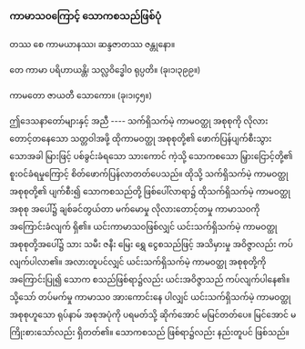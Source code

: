 ### ကာမာသ၀ကြောင့် သောကစသည်ဖြစ်ပုံ

တဿ စေ ကာမယာနဿ၊ ဆန္ဒဇာတဿ ဇန္တုနော။

တေ ကာမာ ပရိဟာယန္တိ၊ သလ္လဝိဒ္ဓေါ၀ ရုပ္ပတိ။ (ခု၊၁၊၃၉၉။)

ကာမတော ဇာယတီ သောကော။ (ခု၊၁၊၄၅။)

ဤဒေသနာတော်များနှင့် အညီ ---- သက်ရှိသက်မဲ့ ကာမဝတ္ထု အစုစုကို လိုလားတောင့်တနေသော
သတ္တဝါအဖို့ ထိုကာမဝတ္ထု အစုစုတို့၏ ဖောက်ပြန်ပျက်စီးသွားသောအခါ မြားဖြင့် ပစ်ခွင်းခံရသော သားကောင်
ကဲ့သို့ သောကစသော မြှားငြောင့်တို့၏ စူးဝင်ခံရမှုကြောင့် စိတ်ဖောက်ပြန်လာတတ်ပေသည်။ ထိုသို့ သက်ရှိသက်မဲ့
ကာမဝတ္ထု အစုစုတို့၏ ပျက်စီး၍ သောကစသည်တို့ ဖြစ်ပေါ်လာရာ၌ ထိုသက်ရှိသက်မဲ့ ကာမဝတ္ထုအစုစု အပေါ်၌
ချစ်ခင်တွယ်တာ မက်မောမှု လိုလားတောင့်တမှု ကာမာသ၀ကို အကြောင်းခံလျက် ရှိ၏။ ယင်းကာမာသ၀ဖြစ်လျှင်
ယင်းသက်ရှိသက်မဲ့ ကာမဝတ္ထု အစုစုတို့အပေါ်၌ သား သမီး ဇနီး မြေး ရွှေ ငွေစသည်ဖြင့် အသိမှားမှု အဝိဇ္ဇာလည်း
ကပ်လျက်ပါလာ၏။ အလားတူပင်လျှင် ယင်းသက်ရှိသက်မဲ့ ကာမဝတ္ထု အစုစုတို့ကို အကြောင်းပြု၍ သောက
စသည်ဖြစ်ရာ၌လည်း ယင်းအဝိဇ္ဇာသည် ကပ်လျက်ပါနေ၏။ သို့သော် တပ်မက်မှု ကာမာသ၀ အားကောင်းနေ
ပါလျှင် ယင်းသက်ရှိသက်မဲ့ ကာမဝတ္ထု အစုစုဟူသော ရုပ်နာမ် အစုအပုံကို ပရမတ်သို့ ဆိုက်အောင် မမြင်တတ်ပေ။
မြင်အောင် မကြိုးစားသော်လည်း ရှိတတ်၏။ သောကစသည် ဖြစ်ရာ၌လည်း နည်းတူပင် ဖြစ်သည်။
